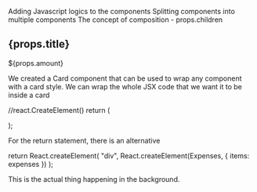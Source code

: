 Adding Javascript logics to the components
Splitting components into multiple components
The concept of composition - props.children

<Card className='expense-item'>
  <ExpenseDate date={props.date} />
  <div className='expense-item__description'>
    <h2>{props.title}</h2>
    <div className='expense-item__price'>${props.amount}</div>
  </div>
</Card>

We created a Card component that can be used to wrap any component with a card style.
We can wrap the whole JSX code that we want it to be inside a card

//react.CreateElement()
return (
  <div>
    <Expenses items={expenses} />
  </div>
);

For the return statement, there is an alternative

return React.createElement(
  "div",
  React.createElement(Expenses, { items: expenses })
);

This is the actual thing happening in the background.


